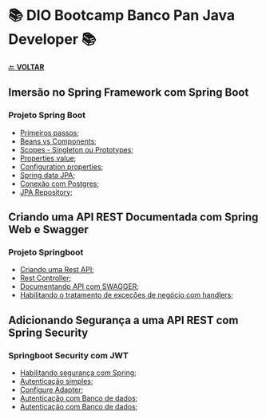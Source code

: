 # 📚 DIO Bootcamp Banco Pan Java Developer 📚

[🔙 **VOLTAR**](../../../../../)

## **Imersão no Spring Framework com Spring Boot**

### **Projeto Spring Boot**

- [Primeiros passos](/Bootcamp-Banco-Pan-Java-%20Developer/Modulo-4/Imersao_no_springboot/primeiro-passos/);
- [Beans vs Components](/Bootcamp-Banco-Pan-Java-%20Developer/Modulo-4/Imersao_no_springboot/spring-ioc-di-beans-autowired/src/main/java/dio/springboot/);
- [Scopes - Singleton ou Prototypes](/Bootcamp-Banco-Pan-Java-%20Developer/Modulo-4/Imersao_no_springboot/spring-scopes-singleton-prototype/src/main/java/dio/springboot/);
- [Properties value](/Bootcamp-Banco-Pan-Java-%20Developer/Modulo-4/Imersao_no_springboot/spring-properties-value/src/main/java/dio/springboot/);
- [Configuration properties](/Bootcamp-Banco-Pan-Java-%20Developer/Modulo-4/Imersao_no_springboot/spring-configuration-properties/src/main/java/dio/springboot/);
- [Spring data JPA](/Bootcamp-Banco-Pan-Java-%20Developer/Modulo-4/Imersao_no_springboot/spring-data-jpa-hibernate/src/main/java/dio/springboot/);
- [Conexão com Postgres](/Bootcamp-Banco-Pan-Java-%20Developer/Modulo-4/Imersao_no_springboot/dio-spring-data-jpa/src/main/java/dio/aula/);
- [JPA Repository](/Bootcamp-Banco-Pan-Java-%20Developer/Modulo-4/Imersao_no_springboot/spring-data-jpa-repository/src/main/java/dio/springboot/);

## **Criando uma API REST Documentada com Spring Web e Swagger**

### **Projeto Springboot**

- [Criando uma Rest API](/Bootcamp-Banco-Pan-Java-%20Developer/Modulo-4/Criando_uma_API_Rest_Documentada_com_Spring_Web_e_Swagger/my-first-app-api/src/main/java/dio/myfirstappapi/controller/WelcomeController.java);
- [Rest Controller](/Bootcamp-Banco-Pan-Java-%20Developer/Modulo-4/Criando_uma_API_Rest_Documentada_com_Spring_Web_e_Swagger/my-first-app-api/src/main/java/dio/myfirstappapi/);
- [Documentando API com SWAGGER](/Bootcamp-Banco-Pan-Java-%20Developer/Modulo-4/Criando_uma_API_Rest_Documentada_com_Spring_Web_e_Swagger/my-first-app-api/src/main/java/dio/myfirstappapi/doc/SwaggerConfig.java);
- [Habilitando o tratamento de exceções de negócio com handlers](https://github.com/LuizMiguelSR/DIO-Bootcamps/commit/4d15b3fa477cf368f238764eec5f5280c4cb2db6);

## **Adicionando Segurança a uma API REST com Spring Security**

### **Springboot Security com JWT**

- [Habilitando segurança com Spring](/Bootcamp-Banco-Pan-Java-%20Developer/Modulo-4/Adicionando_seguranca_a_uma_api_REST_com_Spring_Security/dio-spring-security/src/main/java/dio/diospringsecurity/);
- [Autenticação simples](https://github.com/LuizMiguelSR/DIO-Bootcamps/commit/30907d9f765ee7bbfc3fda328d0a52b8b548dd1d);
- [Configure Adapter](https://github.com/LuizMiguelSR/DIO-Bootcamps/commit/47244801e4304821844a2ad0920f314fa25ec635);
- [Autenticação com Banco de dados]();
- [Autenticação com Banco de dados]();
